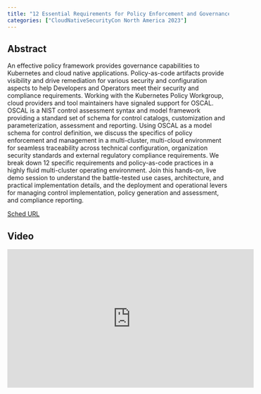 ```yaml
---
title: "12 Essential Requirements for Policy Enforcement and Governance with OSCAL - Robert Ficcaglia, SunStone Secure, LLC"
categories: ["CloudNativeSecurityCon North America 2023"]
---
```


## Abstract

An effective policy framework provides governance capabilities to Kubernetes and cloud native applications. Policy-as-code artifacts provide visibility and drive remediation for various security and configuration aspects to help Developers and Operators meet their security and compliance requirements. Working with the Kubernetes Policy Workgroup, cloud providers and tool maintainers have signaled support for OSCAL. OSCAL is a NIST control assessment syntax and model framework providing a standard set of schema for control catalogs, customization and parameterization, assessment and reporting. Using OSCAL as a model schema for control definition, we discuss the specifics of policy enforcement and management in a multi-cluster, multi-cloud environment for seamless traceability across technical configuration, organization security standards and external regulatory compliance requirements. We break down 12 specific requirements and policy-as-code practices in a highly fluid multi-cluster operating environment. Join this hands-on, live demo session to understand the battle-tested use cases, architecture, and practical implementation details, and the deployment and operational levers for managing control implementation, policy generation and assessment, and compliance reporting.

[Sched URL](https://cloudnativesecurityconna23.sched.com/event/fd345ac36d80c36a84dc8d02f250f86a)

## Video

<iframe width='560' height='315' src='https://www.youtube.com/embed/7pbIVjSluMs' frameborder='0' allow='accelerometer; autoplay; encrypted-media; gyroscope; picture-in-picture' allowfullscreen></iframe>
